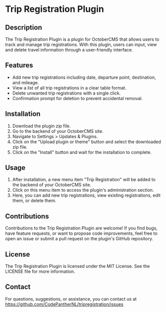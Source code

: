 # Trip Registration Plugin

## Description

The Trip Registration Plugin is a plugin for OctoberCMS that allows users to track and manage trip registrations. With this plugin, users can input, view and delete travel information through a user-friendly interface.

## Features

- Add new trip registrations including date, departure point, destination, and mileage.
- View a list of all trip registrations in a clear table format.
- Delete unwanted trip registrations with a single click.
- Confirmation prompt for deletion to prevent accidental removal.

## Installation

1. Download the plugin zip file.
2. Go to the backend of your OctoberCMS site.
3. Navigate to Settings > Updates & Plugins.
4. Click on the "Upload plugin or theme" button and select the downloaded zip file.
5. Click on the "Install" button and wait for the installation to complete.

## Usage

1. After installation, a new menu item "Trip Registration" will be added to the backend of your OctoberCMS site.
2. Click on this menu item to access the plugin's administration section.
3. Here, you can add new trip registrations, view existing registrations, edit them, or delete them.

## Contributions

Contributions to the Trip Registration Plugin are welcome! If you find bugs, have feature requests, or want to propose code improvements, feel free to open an issue or submit a pull request on the plugin's GitHub repository.

## License

The Trip Registration Plugin is licensed under the MIT License. See the LICENSE file for more information.

## Contact

For questions, suggestions, or assistance, you can contact us at 
https://github.com/CodePantherNL/tripregistration/issues